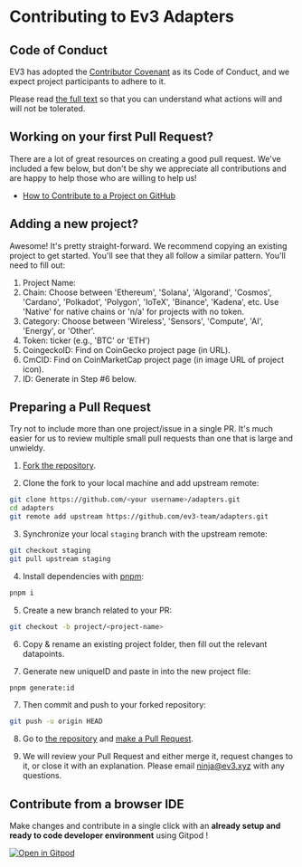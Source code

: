 # Contributing to Ev3 Adapters

## Code of Conduct

EV3 has adopted the [Contributor Covenant](https://www.contributor-covenant.org/) as its Code of
Conduct, and we expect project participants to adhere to it.

Please read [the full text](./CODE_OF_CONDUCT.md) so that you can understand what actions will and
will not be tolerated.

## Working on your first Pull Request?

There are a lot of great resources on creating a good pull request. We've included a few below, but
don't be shy we appreciate all contributions and are happy to help those who are willing to help us!

- [How to Contribute to a Project on GitHub](https://egghead.io/courses/how-to-contribute-to-an-open-source-project-on-github)

## Adding a new project?

Awesome! It's pretty straight-forward.
We recommend copying an existing project to get started. You'll see
that they all follow a similar pattern. You'll need to fill out:
1. Project Name:
2. Chain: Choose between 'Ethereum', 'Solana', 'Algorand', 'Cosmos', 'Cardano', 'Polkadot', 'Polygon', 'IoTeX', 'Binance', 'Kadena', etc. Use 'Native' for native chains or 'n/a' for projects with no token.
3. Category: Choose between 'Wireless', 'Sensors', 'Compute', 'AI', 'Energy', or 'Other'.
4. Token: ticker (e.g., 'BTC' or 'ETH')
5. CoingeckoID: Find on CoinGecko project page (in URL).
6. CmCID: Find on CoinMarketCap project page (in image URL of project icon).
7. ID: Generate in Step #6 below.

## Preparing a Pull Request

Try not to include more than one project/issue in a single PR. It's much easier for us to review
multiple small pull requests than one that is large and unwieldy.

1. [Fork the repository](https://docs.github.com/en/free-pro-team@latest/github/getting-started-with-github/fork-a-repo).

2. Clone the fork to your local machine and add upstream remote:

```sh
git clone https://github.com/<your username>/adapters.git
cd adapters
git remote add upstream https://github.com/ev3-team/adapters.git
```

3. Synchronize your local `staging` branch with the upstream remote:

```sh
git checkout staging
git pull upstream staging
```

4. Install dependencies with [pnpm](https://pnpm.io/):

```sh
pnpm i
```

5. Create a new branch related to your PR:

```sh
git checkout -b project/<project-name>
```

6. Copy & rename an existing project folder, then fill out the relevant datapoints.

7. Generate new uniqueID and paste in into the new project file: 

```sh
pnpm generate:id
```

7. Then commit and push to your forked repository:

```sh
git push -u origin HEAD
```

8. Go to [the repository](https://github.com/ev3-team/adapters) and
   [make a Pull Request](https://docs.github.com/en/free-pro-team@latest/github/collaborating-with-issues-and-pull-requests/creating-a-pull-request).

9. We will review your Pull Request and either merge it, request changes to it, or close it with an
   explanation. Please email ninja@ev3.xyz with any questions.

## Contribute from a browser IDE

Make changes and contribute in a single click with an **already setup and ready to code developer environment** using Gitpod !

[![Open in Gitpod](https://gitpod.io/button/open-in-gitpod.svg)](https://gitpod.io/?autostart=true#https://github.com/ev3-team/adapters)
